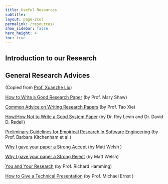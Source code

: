 ```yaml
---
title: Useful Resources
subtitle:
layout: page-2col
permalink: /resources/
show_sidebar: false
hero_height: 4
toc: true
---
```


## Introduction to our Research



## General Research Advices

(Copied from [Prof. Xuanzhe Liu](liuxuanzhe.com))

[How to Write a Good Research Paper](http://spoke.compose.cs.cmu.edu/write/) (by Prof. Mary Shaw)

[Common Advice on Writing Research Papers](http://taoxie.cs.illinois.edu/publications/writepapers.pdf) (by Prof. Tao Xie)

[How/How Not to Write a Good System Paper](https://www.usenix.org/legacy/publications/library/proceedings/dsl97/good_paper.html) (by Dr. Roy Levin and Dr. David D. Redell)

[Preliminary Guidelines for Empirical Research in Software Engineering](http://dl.acm.org/citation.cfm?id=636197) (by Prof. Barbara Kitchenham et al.)

[Why I gave your paper a Strong Accept](http://matt-welsh.blogspot.hk/2016/04/why-i-gave-your-paper-strong-accept.html) (by Matt Welsh )

[Why I gave your paper a Strong Reject](http://matt-welsh.blogspot.hk/2016/04/why-i-gave-your-paper-strong-reject.html) (by Matt Welsh)

[You and Your Research](http://www.cs.virginia.edu/~robins/YouAndYourResearch.html) (by Prof. Richard Hamming)

[How to Give a Technical Presentation](http://homes.cs.washington.edu/~mernst/advice/giving-talk.html) (by Prof. Michael Ernst ) 